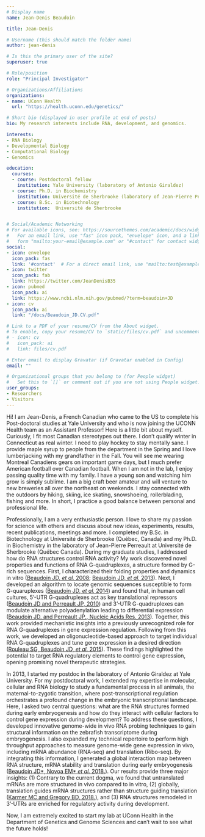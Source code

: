 ```yaml
---
# Display name
name: Jean-Denis Beaudoin

title: Jean-Denis

# Username (this should match the folder name)
author: jean-denis

# Is this the primary user of the site?
superuser: true

# Role/position
role: "Principal Investigator"

# Organizations/Affiliations
organizations:
- name: UConn Health
  url: "https://health.uconn.edu/genetics/"

# Short bio (displayed in user profile at end of posts)
bio: My research interests include RNA, development, and genomics.

interests:
- RNA Biology
- Developmental Biology
- Computational Biology
- Genomics

education:
  courses:
  - course: Postdoctoral fellow
    institution: Yale University (laboratory of Antonio Giraldez)
  - course: Ph.D. in Biochemistry
    institution: Université de Sherbrooke (laboratory of Jean-Pierre Perreault)
  - course: B.Sc. in Biotechnology
    institution:  Université de Sherbrooke


# Social/Academic Networking
# For available icons, see: https://sourcethemes.com/academic/docs/widgets/#icons
#   For an email link, use "fas" icon pack, "envelope" icon, and a link in the
#   form "mailto:your-email@example.com" or "#contact" for contact widget.
social:
- icon: envelope
  icon_pack: fas
  link: '#contact'  # For a direct email link, use "mailto:test@example.org".
- icon: twitter
  icon_pack: fab
  link: https://twitter.com/JeanDenisB35
- icon: pubmed
  icon_pack: ai
  link: https://www.ncbi.nlm.nih.gov/pubmed/?term=beaudoin+JD
- icon: cv
  icon_pack: ai
  link: "/docs/Beaudoin_JD.CV.pdf"

# Link to a PDF of your resume/CV from the About widget.
# To enable, copy your resume/CV to `static/files/cv.pdf` and uncomment the lines below.  
# - icon: cv
#   icon_pack: ai
#   link: files/cv.pdf

# Enter email to display Gravatar (if Gravatar enabled in Config)
email: ""

# Organizational groups that you belong to (for People widget)
#   Set this to `[]` or comment out if you are not using People widget.  
user_groups:
- Researchers
- Visitors
---
```


Hi! I am Jean-Denis, a French Canadian who came to the US to complete his Post-doctoral studies at Yale University and who is now joining the UCONN Health team as an Assistant Professor! Here is a little bit about myself. Curiously, I fit most Canadian stereotypes out there. I don’t qualify winter in Connecticut as real winter. I need to play hockey to stay mentally sane. I provide maple syrup to people from the department in the Spring and I love lumberjacking with my grandfather in the Fall. You will see me wearing Montreal Canadiens gears on important game days, but I much prefer American football over Canadian football. When I am not in the lab, I enjoy passing quality time with my family. I have a young son and watching him grow is simply sublime. I am a big craft beer amateur and will venture to new breweries all over the northeast on weekends. I stay connected with the outdoors by hiking, skiing, ice skating, snowshoeing, rollerblading, fishing and more. In short, I practice a good balance between personal and professional life.

Professionally, I am a very enthusiastic person. I love to share my passion for science with others and discuss about new ideas, experiments, results, recent publications, meetings and more. I completed my B.Sc. in Biotechnology at Université de Sherbrooke (Québec, Canada) and my Ph.D. in Biochemistry in the laboratory of Jean-Pierre Perreault at Université de Sherbrooke (Québec Canada). During my graduate studies, I addressed how do RNA structures control RNA activity? My work discovered novel properties and functions of RNA G-quadruplexes, a structure formed by G-rich sequences. First, I characterized their folding properties and dynamics in vitro ([Beaudoin JD, *et al.* 2008](https://www.ncbi.nlm.nih.gov/pubmed/18456841); [Beaudoin JD, *et al.* 2013](ttps://www.ncbi.nlm.nih.gov/pubmed/23500045)). Next, I developed an algorithm to locate genomic sequences susceptible to form G-quaruplexes ([Beaudoin JD,  *et al.* 2014](https://www.ncbi.nlm.nih.gov/pubmed/24121682)) and found that, in human cell cultures, 5’-UTR G-quadruplexes act as key translational repressors ([Beaudoin JD and Perreault JP, 2010](https://www.ncbi.nlm.nih.gov/pubmed/20571090)) and 3’-UTR G-quadruplexes can modulate alternative polyadenylation leading to differential expression ([Beaudoin JD. and Perreault JP., Nucleic Acids Res. 2013](https://www.ncbi.nlm.nih.gov/pubmed/23609544)). Together, this work provided mechanistic insights into a previously unrecognized role for RNA G-quadruplexes in gene expression regulation. Following from this work, we developed an oligonucleotide-based approach to target individual RNA G-quadruplexes and tune gene expression in a desired direction ([Rouleau SG, Beaudoin JD, *et al.* 2015](https://www.ncbi.nlm.nih.gov/pubmed/25510493)). These findings highlighted the potential to target RNA regulatory elements to control gene expression, opening promising novel therapeutic strategies.

In 2013, I started my postdoc in the laboratory of Antonio Giraldez at Yale University. For my postdoctoral work, I extended my expertise in molecular, cellular and RNA biology to study a fundamental process in all animals, the maternal-to-zygotic transition, where post-transcriptional regulation orchestrates a profound change in the embryonic transcriptional landscape. Here, I asked two central questions: what are the RNA structures formed during early embryogenesis and how do they interact with cellular factors to control gene expression during development? To address these questions, I developed innovative genome-wide in vivo RNA probing techniques to gain structural information on the zebrafish transcriptome during embryogenesis. I also expanded my technical repertoire to perform high throughput approaches to measure genome-wide gene expression in vivo, including mRNA abundance (RNA-seq) and translation (Ribo-seq). By integrating this information, I generated a global interaction map between RNA structure, mRNA stability and translation during early embryogenesis ([Beaudoin JD\*, Novoa EM\* *et al.* 2018.](https://www.ncbi.nlm.nih.gov/pubmed/30061596)). Our results provide three major insights: (1) Contrary to the current dogma, we found that untranslated mRNAs are more structured in vivo compared to in vitro, (2) globally, translation guides mRNA structures rather than structure guiding translation ([Karmer MC and Gregory BD, 2018.](https://www.ncbi.nlm.nih.gov/pubmed/30061597)), and (3) RNA structures remodeled in 3’-UTRs are enriched for regulatory activity during development.

Now, I am extremely excited to start my lab at UConn Health in the Department of Genetics and Genome Sciences and can’t wait to see what the future holds!

